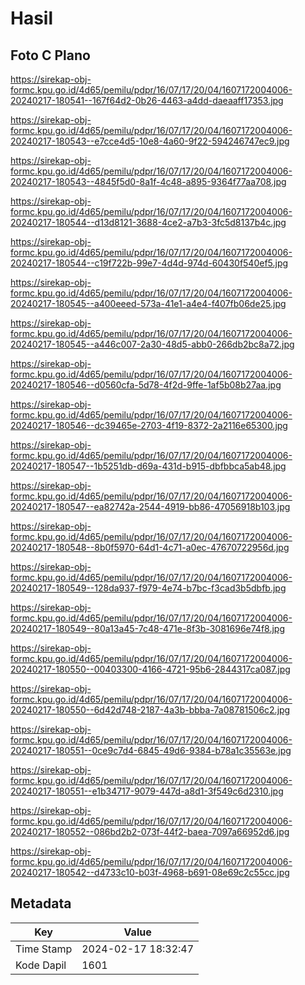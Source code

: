 # Hasil

## Foto C Plano

https://sirekap-obj-formc.kpu.go.id/4d65/pemilu/pdpr/16/07/17/20/04/1607172004006-20240217-180541--167f64d2-0b26-4463-a4dd-daeaaff17353.jpg

https://sirekap-obj-formc.kpu.go.id/4d65/pemilu/pdpr/16/07/17/20/04/1607172004006-20240217-180543--e7cce4d5-10e8-4a60-9f22-594246747ec9.jpg

https://sirekap-obj-formc.kpu.go.id/4d65/pemilu/pdpr/16/07/17/20/04/1607172004006-20240217-180543--4845f5d0-8a1f-4c48-a895-9364f77aa708.jpg

https://sirekap-obj-formc.kpu.go.id/4d65/pemilu/pdpr/16/07/17/20/04/1607172004006-20240217-180544--d13d8121-3688-4ce2-a7b3-3fc5d8137b4c.jpg

https://sirekap-obj-formc.kpu.go.id/4d65/pemilu/pdpr/16/07/17/20/04/1607172004006-20240217-180544--c19f722b-99e7-4d4d-974d-60430f540ef5.jpg

https://sirekap-obj-formc.kpu.go.id/4d65/pemilu/pdpr/16/07/17/20/04/1607172004006-20240217-180545--a400eeed-573a-41e1-a4e4-f407fb06de25.jpg

https://sirekap-obj-formc.kpu.go.id/4d65/pemilu/pdpr/16/07/17/20/04/1607172004006-20240217-180545--a446c007-2a30-48d5-abb0-266db2bc8a72.jpg

https://sirekap-obj-formc.kpu.go.id/4d65/pemilu/pdpr/16/07/17/20/04/1607172004006-20240217-180546--d0560cfa-5d78-4f2d-9ffe-1af5b08b27aa.jpg

https://sirekap-obj-formc.kpu.go.id/4d65/pemilu/pdpr/16/07/17/20/04/1607172004006-20240217-180546--dc39465e-2703-4f19-8372-2a2116e65300.jpg

https://sirekap-obj-formc.kpu.go.id/4d65/pemilu/pdpr/16/07/17/20/04/1607172004006-20240217-180547--1b5251db-d69a-431d-b915-dbfbbca5ab48.jpg

https://sirekap-obj-formc.kpu.go.id/4d65/pemilu/pdpr/16/07/17/20/04/1607172004006-20240217-180547--ea82742a-2544-4919-bb86-47056918b103.jpg

https://sirekap-obj-formc.kpu.go.id/4d65/pemilu/pdpr/16/07/17/20/04/1607172004006-20240217-180548--8b0f5970-64d1-4c71-a0ec-47670722956d.jpg

https://sirekap-obj-formc.kpu.go.id/4d65/pemilu/pdpr/16/07/17/20/04/1607172004006-20240217-180549--128da937-f979-4e74-b7bc-f3cad3b5dbfb.jpg

https://sirekap-obj-formc.kpu.go.id/4d65/pemilu/pdpr/16/07/17/20/04/1607172004006-20240217-180549--80a13a45-7c48-471e-8f3b-3081696e74f8.jpg

https://sirekap-obj-formc.kpu.go.id/4d65/pemilu/pdpr/16/07/17/20/04/1607172004006-20240217-180550--00403300-4166-4721-95b6-2844317ca087.jpg

https://sirekap-obj-formc.kpu.go.id/4d65/pemilu/pdpr/16/07/17/20/04/1607172004006-20240217-180550--6d42d748-2187-4a3b-bbba-7a08781506c2.jpg

https://sirekap-obj-formc.kpu.go.id/4d65/pemilu/pdpr/16/07/17/20/04/1607172004006-20240217-180551--0ce9c7d4-6845-49d6-9384-b78a1c35563e.jpg

https://sirekap-obj-formc.kpu.go.id/4d65/pemilu/pdpr/16/07/17/20/04/1607172004006-20240217-180551--e1b34717-9079-447d-a8d1-3f549c6d2310.jpg

https://sirekap-obj-formc.kpu.go.id/4d65/pemilu/pdpr/16/07/17/20/04/1607172004006-20240217-180552--086bd2b2-073f-44f2-baea-7097a66952d6.jpg

https://sirekap-obj-formc.kpu.go.id/4d65/pemilu/pdpr/16/07/17/20/04/1607172004006-20240217-180542--d4733c10-b03f-4968-b691-08e69c2c55cc.jpg


## Metadata

| Key        | Value               |
| ---------- | ------------------- |
| Time Stamp | 2024-02-17 18:32:47 |
| Kode Dapil | 1601                |



